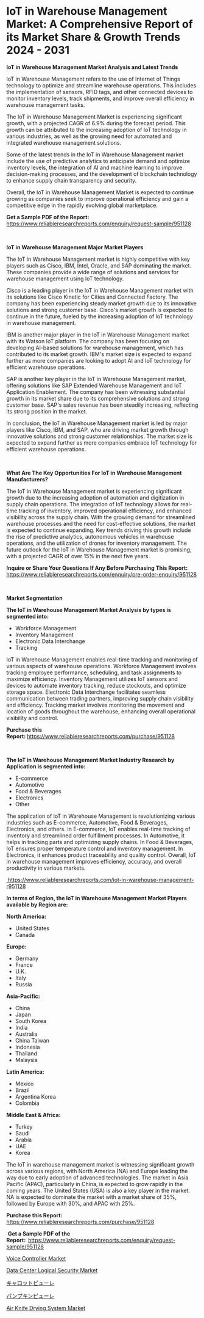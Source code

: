 <p><h1>IoT in Warehouse Management Market: A Comprehensive Report of its Market Share & Growth Trends 2024 - 2031</h1></p><p><strong>IoT in Warehouse Management Market Analysis and Latest Trends</strong></p>
<p><p>IoT in Warehouse Management refers to the use of Internet of Things technology to optimize and streamline warehouse operations. This includes the implementation of sensors, RFID tags, and other connected devices to monitor inventory levels, track shipments, and improve overall efficiency in warehouse management tasks.</p><p>The IoT in Warehouse Management Market is experiencing significant growth, with a projected CAGR of 6.9% during the forecast period. This growth can be attributed to the increasing adoption of IoT technology in various industries, as well as the growing need for automated and integrated warehouse management solutions. </p><p>Some of the latest trends in the IoT in Warehouse Management market include the use of predictive analytics to anticipate demand and optimize inventory levels, the integration of AI and machine learning to improve decision-making processes, and the development of blockchain technology to enhance supply chain transparency and security.</p><p>Overall, the IoT in Warehouse Management Market is expected to continue growing as companies seek to improve operational efficiency and gain a competitive edge in the rapidly evolving global marketplace.</p></p>
<p><strong>Get a Sample PDF of the Report:&nbsp;</strong> <a href="https://www.reliableresearchreports.com/enquiry/request-sample/951128">https://www.reliableresearchreports.com/enquiry/request-sample/951128</a></p>
<p>&nbsp;</p>
<p><strong>IoT in Warehouse Management Major Market Players</strong></p>
<p><p>The IoT in Warehouse Management market is highly competitive with key players such as Cisco, IBM, Intel, Oracle, and SAP dominating the market. These companies provide a wide range of solutions and services for warehouse management using IoT technology.</p><p>Cisco is a leading player in the IoT in Warehouse Management market with its solutions like Cisco Kinetic for Cities and Connected Factory. The company has been experiencing steady market growth due to its innovative solutions and strong customer base. Cisco's market growth is expected to continue in the future, fueled by the increasing adoption of IoT technology in warehouse management.</p><p>IBM is another major player in the IoT in Warehouse Management market with its Watson IoT platform. The company has been focusing on developing AI-based solutions for warehouse management, which has contributed to its market growth. IBM's market size is expected to expand further as more companies are looking to adopt AI and IoT technology for efficient warehouse operations.</p><p>SAP is another key player in the IoT in Warehouse Management market, offering solutions like SAP Extended Warehouse Management and IoT Application Enablement. The company has been witnessing substantial growth in its market share due to its comprehensive solutions and strong customer base. SAP's sales revenue has been steadily increasing, reflecting its strong position in the market.</p><p>In conclusion, the IoT in Warehouse Management market is led by major players like Cisco, IBM, and SAP, who are driving market growth through innovative solutions and strong customer relationships. The market size is expected to expand further as more companies embrace IoT technology for efficient warehouse operations.</p></p>
<p>&nbsp;</p>
<p><strong>What Are The Key Opportunities For IoT in Warehouse Management Manufacturers?</strong></p>
<p><p>The IoT in Warehouse Management market is experiencing significant growth due to the increasing adoption of automation and digitization in supply chain operations. The integration of IoT technology allows for real-time tracking of inventory, improved operational efficiency, and enhanced visibility across the supply chain. With the growing demand for streamlined warehouse processes and the need for cost-effective solutions, the market is expected to continue expanding. Key trends driving this growth include the rise of predictive analytics, autonomous vehicles in warehouse operations, and the utilization of drones for inventory management. The future outlook for the IoT in Warehouse Management market is promising, with a projected CAGR of over 15% in the next five years.</p></p>
<p><strong>Inquire or Share Your Questions If Any Before Purchasing This Report:</strong> <a href="https://www.reliableresearchreports.com/enquiry/pre-order-enquiry/951128">https://www.reliableresearchreports.com/enquiry/pre-order-enquiry/951128</a></p>
<p>&nbsp;</p>
<p><strong>Market Segmentation</strong></p>
<p><strong>The IoT in Warehouse Management Market Analysis by types is segmented into:</strong></p>
<p><ul><li>Workforce Management</li><li>Inventory Management</li><li>Electronic Data Interchange</li><li>Tracking</li></ul></p>
<p><p>IoT in Warehouse Management enables real-time tracking and monitoring of various aspects of warehouse operations. Workforce Management involves tracking employee performance, scheduling, and task assignments to maximize efficiency. Inventory Management utilizes IoT sensors and devices to automate inventory tracking, reduce stockouts, and optimize storage space. Electronic Data Interchange facilitates seamless communication between trading partners, improving supply chain visibility and efficiency. Tracking market involves monitoring the movement and location of goods throughout the warehouse, enhancing overall operational visibility and control.</p></p>
<p><strong>Purchase this Report:&nbsp;</strong><a href="https://www.reliableresearchreports.com/purchase/951128">https://www.reliableresearchreports.com/purchase/951128</a></p>
<p>&nbsp;</p>
<p><strong>The IoT in Warehouse Management Market Industry Research by Application is segmented into:</strong></p>
<p><ul><li>E-commerce</li><li>Automotive</li><li>Food & Beverages</li><li>Electronics</li><li>Other</li></ul></p>
<p><p>The application of IoT in Warehouse Management is revolutionizing various industries such as E-commerce, Automotive, Food & Beverages, Electronics, and others. In E-commerce, IoT enables real-time tracking of inventory and streamlined order fulfillment processes. In Automotive, it helps in tracking parts and optimizing supply chains. In Food & Beverages, IoT ensures proper temperature control and inventory management. In Electronics, it enhances product traceability and quality control. Overall, IoT in warehouse management improves efficiency, accuracy, and overall productivity in various markets.</p></p>
<p><a href="https://www.reliableresearchreports.com/iot-in-warehouse-management-r951128">&nbsp;https://www.reliableresearchreports.com/iot-in-warehouse-management-r951128</a></p>
<p><strong>In terms of Region, the IoT in Warehouse Management Market Players available by Region are:</strong></p>
<p>
    <p> <strong> North America: </strong>
        <ul>
            <li>United States</li>
            <li>Canada</li>
        </ul>
        </p> 
    <p> <strong> Europe: </strong>
        <ul>
            <li>Germany</li>
            <li>France</li>
            <li>U.K.</li>
            <li>Italy</li>
            <li>Russia</li>
        </ul>
        </p> 
    <p> <strong> Asia-Pacific: </strong>
        <ul>
            <li>China</li>
            <li>Japan</li>
            <li>South Korea</li>
            <li>India</li>
            <li>Australia</li>
            <li>China Taiwan</li>
            <li>Indonesia</li>
            <li>Thailand</li>
            <li>Malaysia</li>
        </ul>
        </p> 
    <p> <strong> Latin America: </strong>
        <ul>
            <li>Mexico</li>
            <li>Brazil</li>
            <li>Argentina Korea</li>
            <li>Colombia</li>
        </ul>
        </p> 
    <p> <strong> Middle East & Africa: </strong>
        <ul>
            <li>Turkey</li>
            <li>Saudi</li>
            <li>Arabia</li>
            <li>UAE</li>
            <li>Korea</li>
        </ul>
    </p>
    </p>
<p><p>The IoT in warehouse management market is witnessing significant growth across various regions, with North America (NA) and Europe leading the way due to early adoption of advanced technologies. The market in Asia Pacific (APAC), particularly in China, is expected to grow rapidly in the coming years. The United States (USA) is also a key player in the market. NA is expected to dominate the market with a market share of 35%, followed by Europe with 30%, and APAC with 25%.</p></p>
<p><strong>Purchase this Report: </strong><a href="https://www.reliableresearchreports.com/purchase/951128">https://www.reliableresearchreports.com/purchase/951128</a></p>
<p>&nbsp;<strong>Get a Sample PDF of the Report:&nbsp;&nbsp;</strong><a href="https://www.reliableresearchreports.com/enquiry/request-sample/951128">https://www.reliableresearchreports.com/enquiry/request-sample/951128</a></p>
<p><strong></strong></p>
<p><p><a href="https://www.linkedin.com/pulse/decoding-voice-controller-market-metrics-share-trends-growth-6ou5c">Voice Controller Market</a></p><p><a href="https://github.com/brenzgnarento/Market-Research-Report-List-2/blob/main/data-center-logical-security-market.md">Data Center Logical Security Market</a></p><p><a href="https://github.com/hilmi-2a/Market-Research-Report-List-1/blob/main/471170054048.md">キャロットピューレ</a></p><p><a href="https://github.com/Sophiaard2003/Market-Research-Report-List-1/blob/main/456456054049.md">パンプキンピューレ</a></p><p><a href="https://www.linkedin.com/pulse/air-knife-drying-system-market-furnishes-information-share-lxrcc">Air Knife Drying System Market</a></p></p>